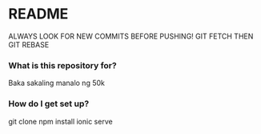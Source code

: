 # README #

ALWAYS LOOK FOR NEW COMMITS BEFORE PUSHING! GIT FETCH THEN GIT REBASE

### What is this repository for? ###

Baka sakaling manalo ng 50k

### How do I get set up? ###

git clone
npm install
ionic serve
